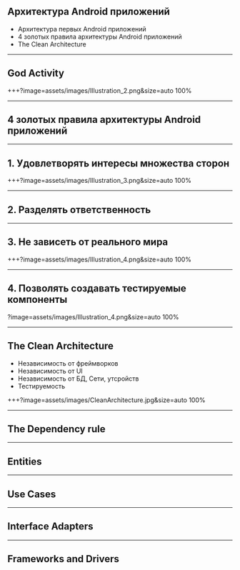 
## Архитектура Android приложений

- Архитектура первых Android приложений
- 4 золотых правила архитектуры Android приложений
- The Clean Architecture

---

## God Activity 

+++?image=assets/images/Illustration_2.png&size=auto 100%

---

## 4 золотых правила архитектуры Android приложений

---

## 1. Удовлетворять интересы множества сторон

+++?image=assets/images/Illustration_3.png&size=auto 100%

---

## 2. Разделять ответственность

---

## 3. Не зависеть от реального мира

+++?image=assets/images/Illustration_4.png&size=auto 100%

---

## 4. Позволять создавать тестируемые компоненты

?image=assets/images/Illustration_4.png&size=auto 100%

---

## The Clean Architecture

- Независимость от фреймворков
- Независимость от UI
- Независимость от БД, Сети, утсройств
- Тестируемость 


+++?image=assets/images/CleanArchitecture.jpg&size=auto 100%

---

## The Dependency rule

---

## Entities 

---

## Use Cases 

---

## Interface Adapters

---

## Frameworks and Drivers
